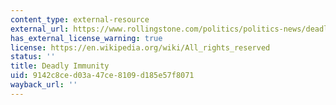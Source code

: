 ```yaml
---
content_type: external-resource
external_url: https://www.rollingstone.com/politics/politics-news/deadly-immunity-180037/
has_external_license_warning: true
license: https://en.wikipedia.org/wiki/All_rights_reserved
status: ''
title: Deadly Immunity
uid: 9142c8ce-d03a-47ce-8109-d185e57f8071
wayback_url: ''
---
```


